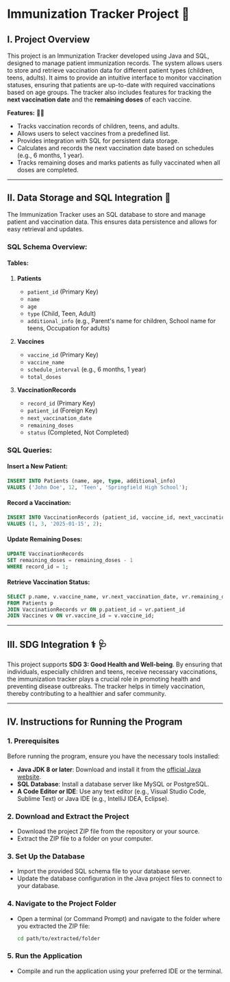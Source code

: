 # Immunization Tracker Project   🏥

## I. Project Overview   

This project is an Immunization Tracker developed using Java and SQL, designed to manage patient immunization records. The system allows users to store and retrieve vaccination data for different patient types (children, teens, adults). It aims to provide an intuitive interface to monitor vaccination statuses, ensuring that patients are up-to-date with required vaccinations based on age groups. The tracker also includes features for tracking the **next vaccination date** and the **remaining doses** of each vaccine.

**Features:** 💉💉
- Tracks vaccination records of children, teens, and adults.
- Allows users to select vaccines from a predefined list.
- Provides integration with SQL for persistent data storage.
- Calculates and records the next vaccination date based on schedules (e.g., 6 months, 1 year).
- Tracks remaining doses and marks patients as fully vaccinated when all doses are completed.

---

## II. Data Storage and SQL Integration 📂

The Immunization Tracker uses an SQL database to store and manage patient and vaccination data. This ensures data persistence and allows for easy retrieval and updates.

### SQL Schema Overview:

#### Tables:
1. **Patients**
   - `patient_id` (Primary Key)
   - `name`
   - `age`
   - `type` (Child, Teen, Adult)
   - `additional_info` (e.g., Parent's name for children, School name for teens, Occupation for adults)

2. **Vaccines**
   - `vaccine_id` (Primary Key)
   - `vaccine_name`
   - `schedule_interval` (e.g., 6 months, 1 year)
   - `total_doses`

3. **VaccinationRecords**
   - `record_id` (Primary Key)
   - `patient_id` (Foreign Key)
   - `next_vaccination_date`
   - `remaining_doses`
   - `status` (Completed, Not Completed)

### SQL Queries:

#### Insert a New Patient:
```sql
INSERT INTO Patients (name, age, type, additional_info) 
VALUES ('John Doe', 12, 'Teen', 'Springfield High School');
```

#### Record a Vaccination:
```sql
INSERT INTO VaccinationRecords (patient_id, vaccine_id, next_vaccination_date, remaining_doses) 
VALUES (1, 3, '2025-01-15', 2);
```

#### Update Remaining Doses:
```sql
UPDATE VaccinationRecords 
SET remaining_doses = remaining_doses - 1 
WHERE record_id = 1;
```

#### Retrieve Vaccination Status:
```sql
SELECT p.name, v.vaccine_name, vr.next_vaccination_date, vr.remaining_doses 
FROM Patients p 
JOIN VaccinationRecords vr ON p.patient_id = vr.patient_id 
JOIN Vaccines v ON vr.vaccine_id = v.vaccine_id;
```

---

## III. SDG Integration ⚕️ 🩺

This project supports **SDG 3: Good Health and Well-being**. By ensuring that individuals, especially children and teens, receive necessary vaccinations, the immunization tracker plays a crucial role in promoting health and preventing disease outbreaks. The tracker helps in timely vaccination, thereby contributing to a healthier and safer community.

---

## IV. Instructions for Running the Program

### 1. **Prerequisites**
   Before running the program, ensure you have the necessary tools installed:
   - **Java JDK 8 or later**: Download and install it from the [official Java website](https://www.oracle.com/java/technologies/javase-jdk8-downloads.html).
   - **SQL Database**: Install a database server like MySQL or PostgreSQL.
   - **A Code Editor or IDE**: Use any text editor (e.g., Visual Studio Code, Sublime Text) or Java IDE (e.g., IntelliJ IDEA, Eclipse).

### 2. **Download and Extract the Project**
   - Download the project ZIP file from the repository or your source.
   - Extract the ZIP file to a folder on your computer.

### 3. **Set Up the Database**
   - Import the provided SQL schema file to your database server.
   - Update the database configuration in the Java project files to connect to your database.

### 4. **Navigate to the Project Folder**
   - Open a terminal (or Command Prompt) and navigate to the folder where you extracted the ZIP file:
     ```bash
     cd path/to/extracted/folder
     ```

### 5. **Run the Application**
   - Compile and run the application using your preferred IDE or the terminal.
